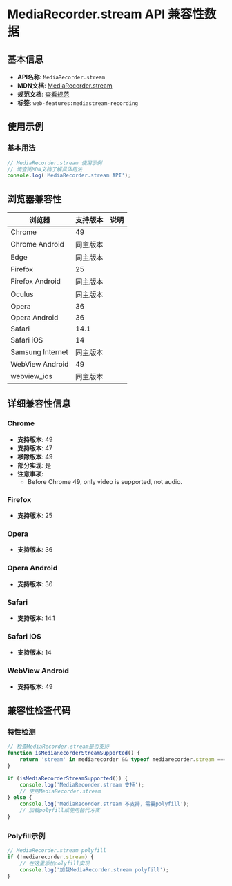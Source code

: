 # MediaRecorder.stream API 兼容性数据

## 基本信息

- **API名称**: `MediaRecorder.stream`
- **MDN文档**: [MediaRecorder.stream](https://developer.mozilla.org/docs/Web/API/MediaRecorder/stream)
- **规范文档**: [查看规范](https://w3c.github.io/mediacapture-record/#dom-mediarecorder-stream)
- **标签**: `web-features:mediastream-recording`

## 使用示例

### 基本用法

```javascript
// MediaRecorder.stream 使用示例
// 请查阅MDN文档了解具体用法
console.log('MediaRecorder.stream API');
```

## 浏览器兼容性

| 浏览器 | 支持版本 | 说明 |
|--------|----------|------|
| Chrome | 49 |  |
| Chrome Android | 同主版本 |  |
| Edge | 同主版本 |  |
| Firefox | 25 |  |
| Firefox Android | 同主版本 |  |
| Oculus | 同主版本 |  |
| Opera | 36 |  |
| Opera Android | 36 |  |
| Safari | 14.1 |  |
| Safari iOS | 14 |  |
| Samsung Internet | 同主版本 |  |
| WebView Android | 49 |  |
| webview_ios | 同主版本 |  |

## 详细兼容性信息

### Chrome

- **支持版本**: 49
- **支持版本**: 47
- **移除版本**: 49
- **部分实现**: 是
- **注意事项**:
  - Before Chrome 49, only video is supported, not audio.

### Firefox

- **支持版本**: 25

### Opera

- **支持版本**: 36

### Opera Android

- **支持版本**: 36

### Safari

- **支持版本**: 14.1

### Safari iOS

- **支持版本**: 14

### WebView Android

- **支持版本**: 49

## 兼容性检查代码

### 特性检测

```javascript
// 检查MediaRecorder.stream是否支持
function isMediaRecorderStreamSupported() {
    return 'stream' in mediarecorder && typeof mediarecorder.stream === 'function';
}

if (isMediaRecorderStreamSupported()) {
    console.log('MediaRecorder.stream 支持');
    // 使用MediaRecorder.stream
} else {
    console.log('MediaRecorder.stream 不支持，需要polyfill');
    // 加载polyfill或使用替代方案
}
```

### Polyfill示例

```javascript
// MediaRecorder.stream polyfill
if (!mediarecorder.stream) {
    // 在这里添加polyfill实现
    console.log('加载MediaRecorder.stream polyfill');
}
```


